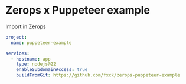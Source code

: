# Zerops x Puppeteer example

Import in Zerops

```yaml
project:
  name: puppeteer-example

services:
  - hostname: app
    type: nodejs@22
    enableSubdomainAccess: true
    buildFromGit: https://github.com/fxck/zerops-puppeteer-example
```

